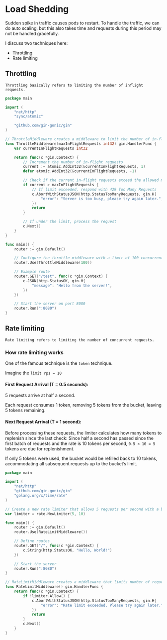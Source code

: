 # Load Shedding

Sudden spike in traffic causes pods to restart. To handle the traffic, we can do auto scaling, but this also takes time and requests during this period may not be handled gracefully.

I discuss two techniques here:
- Throttling
- Rate limiting

## Throttling
```
Throttling basically refers to limiting the number of inflight requests.
```

```go
package main

import (
    "net/http"
    "sync/atomic"

    "github.com/gin-gonic/gin"
)

// ThrottleMiddleware creates a middleware to limit the number of in-flight requests
func ThrottleMiddleware(maxInFlightRequests int32) gin.HandlerFunc {
    var currentInFlightRequests int32

    return func(c *gin.Context) {
        // Increment the number of in-flight requests
        current := atomic.AddInt32(&currentInFlightRequests, 1)
        defer atomic.AddInt32(&currentInFlightRequests, -1)

        // Check if the current in-flight requests exceed the allowed maximum
        if current > maxInFlightRequests {
            // If limit exceeded, respond with 429 Too Many Requests
            c.AbortWithStatusJSON(http.StatusTooManyRequests, gin.H{
                "error": "Server is too busy, please try again later.",
            })
            return
        }

        // If under the limit, process the request
        c.Next()
    }
}

func main() {
    router := gin.Default()

    // Configure the throttle middleware with a limit of 100 concurrent requests
    router.Use(ThrottleMiddleware(100))

    // Example route
    router.GET("/test", func(c *gin.Context) {
        c.JSON(http.StatusOK, gin.H{
            "message": "Hello from the server!",
        })
    })

    // Start the server on port 8080
    router.Run(":8080")
}

```


## Rate limiting
```
Rate limiting refers to limiting the number of concurrent requests.
```

### How rate limiting works

One of the famous technique is the `token` technique.

Imagine the `limit rps = 10`

#### First Request Arrival (T = 0.5 seconds):

5 requests arrive at half a second.

Each request consumes 1 token, removing 5 tokens from the bucket, leaving 5 tokens remaining.


#### Next Request Arrival (T = 1 second):
Before processing these requests, the limiter calculates how many tokens to replenish since the last check:
Since half a second has passed since the first batch of requests and the rate is 10 tokens per second, 
`0.5 × 10 = 5` tokens are due for replenishment.

If only 5 tokens were used, the bucket would be refilled back to 10 tokens, accommodating all subsequent requests up to the bucket’s limit.


```go
package main

import (
    "net/http"
    "github.com/gin-gonic/gin"
    "golang.org/x/time/rate"
)

// Create a new rate limiter that allows 5 requests per second with a burst capacity of 10
var limiter = rate.NewLimiter(5, 10)

func main() {
    router := gin.Default()
    router.Use(RateLimitMiddleware())

    // Define routes
    router.GET("/", func(c *gin.Context) {
        c.String(http.StatusOK, "Hello, World!")
    })

    // Start the server
    router.Run(":8080")
}

// RateLimitMiddleware creates a middleware that limits number of requests
func RateLimitMiddleware() gin.HandlerFunc {
    return func(c *gin.Context) {
        if !limiter.Allow() {
            c.AbortWithStatusJSON(http.StatusTooManyRequests, gin.H{
                "error": "Rate limit exceeded. Please try again later.",
            })
            return
        }
        c.Next()
    }
}

```